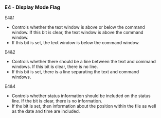 ### E4 - Display Mode Flag

E4&1
- Controls whether the text window is above or below the command window.
If this bit is clear, the text window is above the command window.
- If this bit is set, the text window is below the command window.

E4&2
- Controls whether there should be a line between the text and command windows.
If this bit is clear, there is no line.
- If this bit is set, there is a line separating the text and command windows.

E4&4
- Controls whether status information should be included on the status line.
If the bit is clear, there is no information.
- If the bit is set, then information about the position within the file as
well as the date and time are included.

